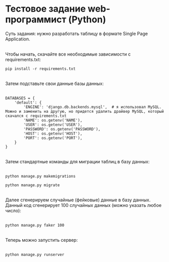 # Тестовое задание web-программист (Python)

Суть задания: нужно разработать таблицу в формате Single Page Application.
<br>
<br>

Чтобы начать, скачайте все необходимые зависимости с requirements.txt:

```
pip install -r requirements.txt
```

<br>
Затем подставьте свои данные базы данных:
<br>
<br>

```
DATABASES = {
    'default': {
        'ENGINE': 'django.db.backends.mysql',  # я использовал MySQL. Можно и заменить на другую, но придется удалить драйвер MySQL, который скачался с requirements.txt
        'NAME': os.getenv('NAME'),
        'USER': os.getenv('USER'),
        'PASSWORD': os.getenv('PASSWORD'),
        'HOST': os.getenv('HOST'),
        'PORT': os.getenv('PORT'),
    }
}
```

<br>
Затем стандартные команды для миграции таблиц в базу данных:
<br>
<br>

```
python manage.py makemigrations
```
```
python manage.py migrate
```

<br>
Далее сгенерируем случайные (фейковые) данные в базу данных.<br>
Данный код сгенерирует 100 случайных данных (можно указать любое число):
<br>
<br>

```
python manage.py faker 100
```

<br>
Теперь можно запустить сервер:
<br>
<br>

```
python manage.py runserver
```
